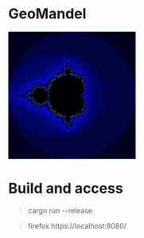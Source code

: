 # GeoMandel

![MandelBrot](cache/0/0/0.png)

# Build and access

> cargo run --release

> firefox https://localhost:8080/

